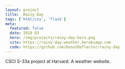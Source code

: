 ```yaml
---
layout: project
title:  Rainy Day
tags: ['html/css', 'flask']
meta:
  featured: false
  date: 2018 Q3
  hero: /img/projects/rainy-day-hero.png
  site: https://rainy-day-weather.herokuapp.com
  code: https://github.com/DonutDeflector/rainy-day
---
```


CSCI S-33a project at Harvard. A weather website.